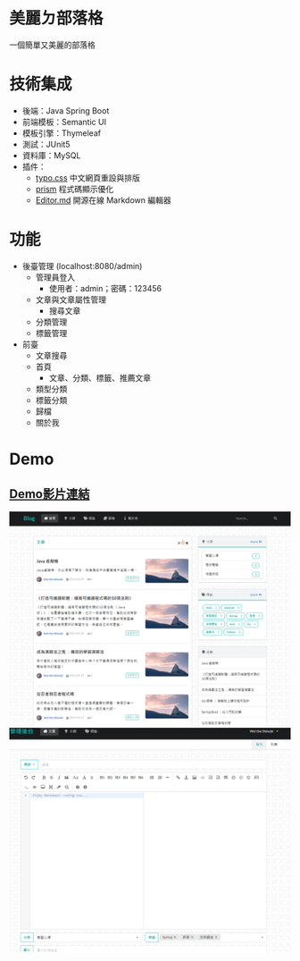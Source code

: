 # 美麗ㄉ部落格

一個簡單又美麗的部落格

# 技術集成

- 後端：Java Spring Boot
- 前端模板：Semantic UI
- 模板引擎：Thymeleaf
- 測試：JUnit5
- 資料庫：MySQL
- 插件：
  - [typo.css](https://github.com/sofish/typo.css) 中文網頁重設與排版
  - [prism](https://github.com/PrismJS/prism) 程式碼顯示優化
  - [Editor.md](https://pandao.github.io/editor.md/index.html) 開源在線 Markdown 編輯器

# 功能

- 後臺管理 (localhost:8080/admin)
  - 管理員登入
    - 使用者：admin；密碼：123456
  - 文章與文章屬性管理
    - 搜尋文章
  - 分類管理
  - 標籤管理
- 前臺
  - 文章搜尋
  - 首頁
    - 文章、分類、標籤、推薦文章
  - 類型分類
  - 標籤分類
  - 歸檔
  - 關於我


# Demo

## [Demo影片連結](https://youtu.be/t5pOGZBE6FE)

<img src="./demo/demo01.png">

<img src="./demo/demo02.png">







